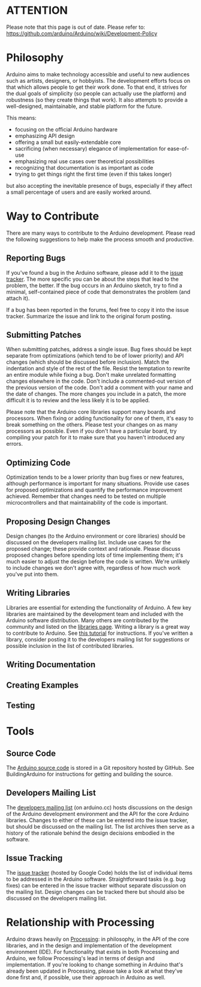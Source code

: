 # ATTENTION #
Please note that this page is out of date. Please refer to:
https://github.com/arduino/Arduino/wiki/Development-Policy

# Philosophy #

Arduino aims to make technology accessible and useful to new audiences such as artists, designers, or hobbyists.  The development efforts focus on that which allows people to get their work done.  To that end, it strives for the dual goals of simplicity (so people can actually use the platform) and robustness (so they create things that work).  It also attempts to provide a well-designed, maintainable, and stable platform for the future.

This means:

  * focusing on the official Arduino hardware
  * emphasizing API design
  * offering a small but easily-extendable core
  * sacrificing (when necessary) elegance of implementation for ease-of-use
  * emphasizing real use cases over theoretical possibilities
  * recognizing that documentation is as important as code
  * trying to get things right the first time (even if this takes longer)

but also accepting the inevitable presence of bugs, especially if they affect a small percentage of users and are easily worked around.

# Way to Contribute #

There are many ways to contribute to the Arduino development.  Please read the following suggestions to help make the process smooth and productive.

## Reporting Bugs ##

If you've found a bug in the Arduino software, please add it to the [issue tracker](http://code.google.com/p/arduino/issues/list).  The more specific you can be about the steps that lead to the problem, the better.  If the bug occurs in an Arduino sketch, try to find a minimal, self-contained piece of code that demonstrates the problem (and attach it).

If a bug has been reported in the forums, feel free to copy it into the issue tracker.  Summarize the issue and link to the original forum posting.

## Submitting Patches ##

When submitting patches, address a single issue.  Bug fixes should be kept separate from optimizations (which tend to be of lower priority) and API changes (which should be discussed before inclusion).  Match the indentation and style of the rest of the file.  Resist the temptation to rewrite an entire module while fixing a bug.  Don't make unrelated formatting changes elsewhere in the code.  Don't include a commented-out version of the previous version of the code.  Don't add a comment with your name and the date of changes.  The more changes you include in a patch, the more difficult it is to review and the less likely it is to be applied.

Please note that the Arduino core libraries support many boards and processors. When fixing or adding functionality for one of them, it's easy to break something on the others. Please test your changes on as many processors as possible. Even if you don't have a particular board, try compiling your patch for it to make sure that you haven't introduced any errors.

## Optimizing Code ##

Optimization tends to be a lower priority than bug fixes or new features, although performance is important for many situations.  Provide use cases for proposed optimizations and quantify the performance improvement achieved.  Remember that changes need to be tested on multiple microcontrollers and that maintainability of the code is important.

## Proposing Design Changes ##

Design changes (to the Arduino environment or core libraries) should be discussed on the developers mailing list.  Include use cases for the proposed change; these provide context and rationale.  Please discuss proposed changes before spending lots of time implementing them; it's much easier to adjust the design before the code is written.  We're unlikely to include changes we don't agree with, regardless of how much work you've put into them.

## Writing Libraries ##

Libraries are essential for extending the functionality of Arduino.  A few key libraries are maintained by the development team and included with the Arduino software distribution.  Many others are contributed by the community and listed on the [libraries page](http://arduino.cc/en/Reference/Libraries).  Writing a library is a great way to contribute to Arduino.  See [this tutorial](http://arduino.cc/en/Hacking/LibraryTutorial) for instructions.  If you've written a library, consider posting it to the developers mailing list for suggestions or possible inclusion in the list of contributed libraries.

## Writing Documentation ##

## Creating Examples ##

## Testing ##


# Tools #

## Source Code ##
The [Arduino source code](http://github.com/arduino/Arduino) is stored in a Git repository hosted by GitHub.  See BuildingArduino for instructions for getting and building the source.

## Developers Mailing List ##
The [developers mailing list](http://mail.arduino.cc/mailman/listinfo/developers_arduino.cc) (on arduino.cc) hosts discussions on the design of the Arduino development environment and the API for the core Arduino libraries.  Changes to either of these can be entered into the issue tracker, but should be discussed on the mailing list.  The list archives then serve as a history of the rationale behind the design decisions embodied in the software.

## Issue Tracking ##
The [issue tracker](http://code.google.com/p/arduino/issues/list) (hosted by Google Code) holds the list of individual items to be addressed in the Arduino software.  Straightforward tasks (e.g. bug fixes) can be entered in the issue tracker without separate discussion on the mailing list.  Design changes can be tracked there but should also be discussed on the developers mailing list.


# Relationship with Processing #

Arduino draws heavily on [Processing](http://processing.org/): in philosophy, in the API of the core libraries, and in the design and implementation of the development environment (IDE).  For functionality that exists in both Processing and Arduino, we follow Processing's lead in terms of design and implementation.  If you're looking to change something in Arduino that's already been updated in Processing, please take a look at what they've done first and, if possible, use their approach in Arduino as well.
